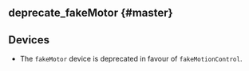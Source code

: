 deprecate_fakeMotor {#master}
-------------------

## Devices

* The `fakeMotor` device is deprecated in favour of `fakeMotionControl`.
